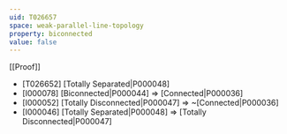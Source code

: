 ```yaml
---
uid: T026657
space: weak-parallel-line-topology
property: biconnected
value: false
---
```

[[Proof]]

* [T026652] [Totally Separated|P000048]
* [I000078] [Biconnected|P000044] => [Connected|P000036]
* [I000052] [Totally Disconnected|P000047] => ~[Connected|P000036]
* [I000046] [Totally Separated|P000048] => [Totally Disconnected|P000047]

